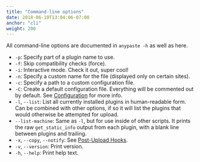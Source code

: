 ```yaml
---
title: "Command-line options"
date: 2018-06-10T13:04:06-07:00
anchor: "cli"
weight: 200
---
```


All command-line options are documented in `anypaste -h` as well as here.

* `-p`: Specify part of a plugin name to use.
* `-f`: Skip compatibility checks (force).
* `-i`: Interactive mode. Check it out, super cool!
* `-n`: Specify a custom name for the file (displayed only on certain sites).
* `-c`: Specify a path to a custom configuration file.
* `-C`: Create a default configuration file. Everything will be commented out by default. See [Configuration](#configuration) for more info.
* `-l`, `--list`: List all currently installed plugins in human-readable form. Can be combined with other options, if so it will list the plugins that would otherwise be attempted for upload.
* `--list-machine`: Same as `-l`, but for use inside of other scripts. It prints the raw `get_static_info` output from each plugin, with a blank line between plugins and trailing.
* `-x`, `--copy`, `--notify`: See [Post-Upload Hooks](#hooks).
* `-v`, `--version`: Print version.
* `-h`, `--help`: Print help text.
